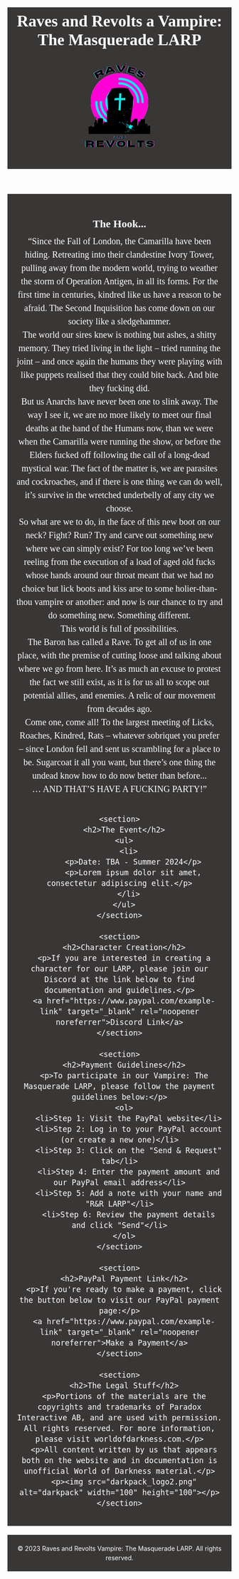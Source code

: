 
<html lang="en">
<head>
  <meta charset="UTF-8">
  <meta name="viewport" content="width=device-width, initial-scale=1.0">
  <title>Vampire: The Masquerade LARP</title>
  <link rel="stylesheet" href="styles.css">
 
  <style>
    
    body {
     background-image: url("Background");
      background-size: cover
      
      color: #fff;
    }
    
    header {
      color: #fff;
      font-family: Times, serif;
      background-color: #393636;
      padding: 10px;
      text-align: center;
    }
    
    h1 {
      margin: 0;
      font-size: 36px;
    }
    
    main {
      font-family: Times, serif;
      background-color: #393636;
      max-width: 1600px;
      margin: 20px auto;
      padding: 20px;
      text-align: center;
      font-size: 20px;
      color: #fff;
    }
    
    section {
      margin-bottom: 40px;
    }
    
    h2 {
      font-size: 24px;
      margin-bottom: 10px;
    }
    
    p {
      margin: 0;
      line-height: 1.5;
    }
    
    a {
      color: #fff;
      text-decoration: none;
    }
    
    a:hover {
      text-decoration: underline;
    }
    
    footer {
      background-color: #393636;
      padding: 20px;
      text-align: center;
    }
    
    footer p {
     color: #fff;
      margin: 0;
      font-size: 14px;
    }
  </style>
</head>
<body>
  <header>
    <h1>Raves and Revolts a Vampire: The Masquerade LARP <img src="Symbol_13.jpg" alt="Symbol_RR" width="250" height="250"></h1>
  </header>
  
  <main>
    <section>
      <h2>The Hook...</h2>
      <p>
“Since the Fall of London, the Camarilla have been hiding. Retreating into their clandestine Ivory Tower, pulling away from the modern world, trying to weather the storm of Operation Antigen, in all its forms. For the first time in centuries, kindred like us have a reason to be afraid. The Second Inquisition has come down on our society like a sledgehammer. </p> 
 
<p>The world our sires knew is nothing but ashes, a shitty memory. They tried living in the light – tried running the joint – and once again the humans they were playing with like puppets realised that they could bite back. And bite they fucking did. </p>

<p>But us Anarchs have never been one to slink away. The way I see it, we are no more likely to meet our final deaths at the hand of the Humans now, than we were when the Camarilla were running the show, or before the Elders fucked off following the call of a long-dead mystical war. The fact of the matter is, we are parasites and cockroaches, and if there is one thing we can do well, it’s survive in the wretched underbelly of any city we choose.</p>  
<p> 
So what are we to do, in the face of this new boot on our neck? Fight? Run? Try and carve out something new where we can simply exist? For too long we’ve been reeling from the execution of a load of aged old fucks whose hands around our throat meant that we had no choice but lick boots and kiss arse to some holier-than-thou vampire or another: and now is our chance to try and do something new. Something different. </p>

<p>This world is full of possibilities.</p>
 
<p>The Baron has called a Rave. To get all of us in one place, with the premise of cutting loose and talking about where we go from here. It’s as much an excuse to protest the fact we still exist, as it is for us all to scope out potential allies, and enemies. A relic of our movement from decades ago. </p>


<p> Come one, come all! To the largest meeting of Licks, Roaches, Kindred, Rats – whatever sobriquet you prefer – since London fell and sent us scrambling for a place to be. Sugarcoat it all you want, but there’s one thing the undead know how to do now better than before... </p>
 
<p> … AND THAT’S HAVE A FUCKING PARTY!”
</p>
    </section>
    
    <section>
      <h2>The Event</h2>
      <ul>
        <li>
          <p>Date: TBA - Summer 2024</p>
          <p>Lorem ipsum dolor sit amet, consectetur adipiscing elit.</p>
        </li>
      </ul>
    </section>
    
    <section>
      <h2>Character Creation</h2>
      <p>If you are interested in creating a character for our LARP, please join our Discord at the link below to find documentation and guidelines.</p>
      <a href="https://www.paypal.com/example-link" target="_blank" rel="noopener noreferrer">Discord Link</a>
    </section>
    
    <section>
      <h2>Payment Guidelines</h2>
      <p>To participate in our Vampire: The Masquerade LARP, please follow the payment guidelines below:</p>
      <ol>
        <li>Step 1: Visit the PayPal website</li>
        <li>Step 2: Log in to your PayPal account (or create a new one)</li>
        <li>Step 3: Click on the "Send & Request" tab</li>
        <li>Step 4: Enter the payment amount and our PayPal email address</li>
        <li>Step 5: Add a note with your name and "R&R LARP"</li>
        <li>Step 6: Review the payment details and click "Send"</li>
      </ol>
    </section>
    
    <section>
      <h2>PayPal Payment Link</h2>
      <p>If you're ready to make a payment, click the button below to visit our PayPal payment page:</p>
      <a href="https://www.paypal.com/example-link" target="_blank" rel="noopener noreferrer">Make a Payment</a>
    </section>
    
    <section>
      <h2>The Legal Stuff</h2>
      <p>Portions of the materials are the copyrights and trademarks of Paradox Interactive AB, and are used with permission. All rights reserved. For more information, please visit worldofdarkness.com.</p>
      <p>All content written by us that appears both on the website and in documentation is unofficial World of Darkness material.</p>
      <p><img src="darkpack_logo2.png" alt="darkpack" width="100" height="100"></p>
    </section>
  </main>
  
  <footer>
    <p>&copy; 2023 Raves and Revolts Vampire: The Masquerade LARP. All rights reserved.</p>
  </footer>
</body>
</html>

